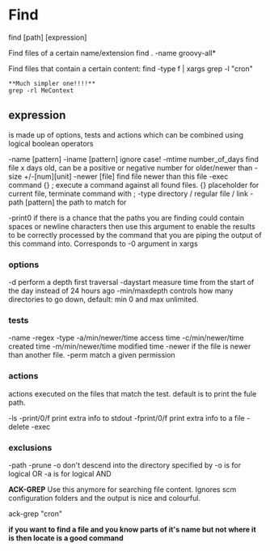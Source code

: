 # Find

find [path] [expression]

Find files of a certain name/extension
	find . -name groovy-all*

Find files that contain a certain content:
	 find -type f | xargs grep -l "cron"

	**Much simpler one!!!!**
	grep -rl MeContext

## expression

is made up of options, tests and actions which can be combined using logical boolean operators

-name [pattern]
-iname [pattern] 		ignore case!
-mtime number_of_days 	find file x days old, can be a positive or negative number for older/newer than
-size +/-[num][unit]
-newer [file]			find file newer than this file
-exec command {} ;			execute a command against all found files. {} placeholder for current file, terminate command with ;
-type					directory / regular file / link
-path [pattern]		the path to match for

-print0		if there is a chance that the paths you are finding could contain spaces or newline characters then use this argument to enable the results to be correctly processed by the command that you are piping the output of this command into. Corresponds to -0 argument in xargs

### options

-d 					perform a depth first traversal
-daystart		measure time from the start of the day instead of 24 hours ago
-min/maxdepth controls how many directories to go down, default: min 0 and max unlimited.

### tests

-name
-regex
-type
-a/min/newer/time access time
-c/min/newer/time created time
-m/min/newer/time modified time
-newer if the file is newer than another file.
-perm match a given permission

### actions

actions executed on the files that match the test.
default is to print the fule path.

-ls
-print/0/f print extra info to stdout
-fprint/0/f print extra info to a file
-delete
-exec

### exclusions

-path <path> -prune -o
	don't descend into the directory specified by <path>
-o is for logical OR
-a is for logical AND

**ACK-GREP**
Use this anymore for searching file content.
Ignores scm configuration folders and the output is nice and colourful.

ack-grep "cron"

**if you want to find a file and you know parts of it's name but not where it is then locate is a good command**
